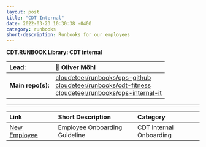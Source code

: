 ```yaml
---
layout: post
title: "CDT Internal"
date: 2022-03-23 10:30:38 -0400
category: runbooks
short-description: Runbooks for our employees
---
```


**CDT.RUNBOOK Library: CDT internal**

| Lead: |🚀 Oliver Möhl |
| :--- | :--- |
| **Main repo(s):** | [cloudeteer/runbooks/ops-github](https://github.com/cloudeteer/runbooks/tree/main/ops-github)<br> [cloudeteer/runbooks/cdt-fitness](https://github.com/cloudeteer/runbooks/tree/main/cdt-fitness)<br> [cloudeteer/runbooks/ops-internal-it](https://github.com/cloudeteer/runbooks/tree/main/ops-internal-it) |

-----

| Link                      | Short Description                     | Category | 
| :---                      | :---                                  | :--- |
|  [New Employee](https://github.com/cloudeteer/runbooks/blob/main/ops-sm/new-employee-onboarding.md) &nbsp; &nbsp;  | Employee Onboarding Guideline        | CDT Internal Onboarding   |